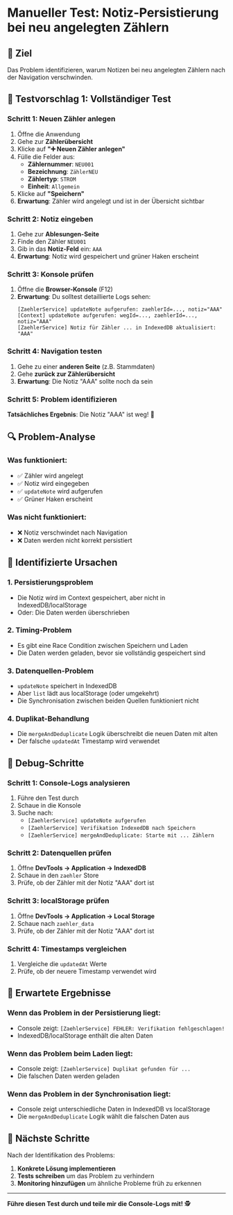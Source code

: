 # Manueller Test: Notiz-Persistierung bei neu angelegten Zählern

## 🎯 **Ziel**
Das Problem identifizieren, warum Notizen bei neu angelegten Zählern nach der Navigation verschwinden.

## 🧪 **Testvorschlag 1: Vollständiger Test**

### **Schritt 1: Neuen Zähler anlegen**
1. Öffne die Anwendung
2. Gehe zur **Zählerübersicht**
3. Klicke auf **"➕ Neuen Zähler anlegen"**
4. Fülle die Felder aus:
   - **Zählernummer**: `NEU001`
   - **Bezeichnung**: `ZählerNEU`
   - **Zählertyp**: `STROM`
   - **Einheit**: `Allgemein`
5. Klicke auf **"Speichern"**
6. **Erwartung**: Zähler wird angelegt und ist in der Übersicht sichtbar

### **Schritt 2: Notiz eingeben**
1. Gehe zur **Ablesungen-Seite**
2. Finde den Zähler `NEU001`
3. Gib in das **Notiz-Feld** ein: `AAA`
4. **Erwartung**: Notiz wird gespeichert und grüner Haken erscheint

### **Schritt 3: Konsole prüfen**
1. Öffne die **Browser-Konsole** (F12)
2. **Erwartung**: Du solltest detaillierte Logs sehen:
   ```
   [ZaehlerService] updateNote aufgerufen: zaehlerId=..., notiz="AAA"
   [Context] updateNote aufgerufen: wegId=..., zaehlerId=..., notiz="AAA"
   [ZaehlerService] Notiz für Zähler ... in IndexedDB aktualisiert: "AAA"
   ```

### **Schritt 4: Navigation testen**
1. Gehe zu einer **anderen Seite** (z.B. Stammdaten)
2. Gehe **zurück zur Zählerübersicht**
3. **Erwartung**: Die Notiz "AAA" sollte noch da sein

### **Schritt 5: Problem identifizieren**
**Tatsächliches Ergebnis**: Die Notiz "AAA" ist weg! 🚨

## 🔍 **Problem-Analyse**

### **Was funktioniert:**
- ✅ Zähler wird angelegt
- ✅ Notiz wird eingegeben
- ✅ `updateNote` wird aufgerufen
- ✅ Grüner Haken erscheint

### **Was nicht funktioniert:**
- ❌ Notiz verschwindet nach Navigation
- ❌ Daten werden nicht korrekt persistiert

## 🚨 **Identifizierte Ursachen**

### **1. Persistierungsproblem**
- Die Notiz wird im Context gespeichert, aber nicht in IndexedDB/localStorage
- Oder: Die Daten werden überschrieben

### **2. Timing-Problem**
- Es gibt eine Race Condition zwischen Speichern und Laden
- Die Daten werden geladen, bevor sie vollständig gespeichert sind

### **3. Datenquellen-Problem**
- `updateNote` speichert in IndexedDB
- Aber `list` lädt aus localStorage (oder umgekehrt)
- Die Synchronisation zwischen beiden Quellen funktioniert nicht

### **4. Duplikat-Behandlung**
- Die `mergeAndDeduplicate` Logik überschreibt die neuen Daten mit alten
- Der falsche `updatedAt` Timestamp wird verwendet

## 🧪 **Debug-Schritte**

### **Schritt 1: Console-Logs analysieren**
1. Führe den Test durch
2. Schaue in die Konsole
3. Suche nach:
   - `[ZaehlerService] updateNote aufgerufen`
   - `[ZaehlerService] Verifikation IndexedDB nach Speichern`
   - `[ZaehlerService] mergeAndDeduplicate: Starte mit ... Zählern`

### **Schritt 2: Datenquellen prüfen**
1. Öffne **DevTools → Application → IndexedDB**
2. Schaue in den `zaehler` Store
3. Prüfe, ob der Zähler mit der Notiz "AAA" dort ist

### **Schritt 3: localStorage prüfen**
1. Öffne **DevTools → Application → Local Storage**
2. Schaue nach `zaehler_data`
3. Prüfe, ob der Zähler mit der Notiz "AAA" dort ist

### **Schritt 4: Timestamps vergleichen**
1. Vergleiche die `updatedAt` Werte
2. Prüfe, ob der neuere Timestamp verwendet wird

## 🎯 **Erwartete Ergebnisse**

### **Wenn das Problem in der Persistierung liegt:**
- Console zeigt: `[ZaehlerService] FEHLER: Verifikation fehlgeschlagen!`
- IndexedDB/localStorage enthält die alten Daten

### **Wenn das Problem beim Laden liegt:**
- Console zeigt: `[ZaehlerService] Duplikat gefunden für ...`
- Die falschen Daten werden geladen

### **Wenn das Problem in der Synchronisation liegt:**
- Console zeigt unterschiedliche Daten in IndexedDB vs localStorage
- Die `mergeAndDeduplicate` Logik wählt die falschen Daten aus

## 🚀 **Nächste Schritte**

Nach der Identifikation des Problems:
1. **Konkrete Lösung implementieren**
2. **Tests schreiben** um das Problem zu verhindern
3. **Monitoring hinzufügen** um ähnliche Probleme früh zu erkennen

---

**Führe diesen Test durch und teile mir die Console-Logs mit!** 🕵️
